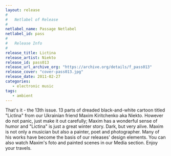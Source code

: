 ```yaml
---
layout: release
#
#   Netlabel of Release
#
netlabel_name: Passage Netlabel
netlabel_id: pass
#
#   Release Info
#
release_title: Lictina
release_artist: Niekto
release_id: pass013
release_url_archive_org: "https://archive.org/details/f_pass013"
release_cover: "cover-pass013.jpg"
release_date: 2011-02-27
categories:
   - electronic music
tags:
   - ambient
---
```

That's it - the 13th issue. 13 parts of dreaded black-and-white cartoon titled "Lictina" from our Ukrainian friend Maxim Kiritchenko aka Niekto. However do not panic, just make it out carefully; Maxim has a wonderful sense of humor and "Lictina" is just a great winter story. Dark, but very alive. 
Maxim is not only a musician but also a painter, poet and photographer. Many of his works have become the basis of our releases' design elements. You can also watch Maxim's foto and painted scenes in our Media section. Enjoy your travels.


